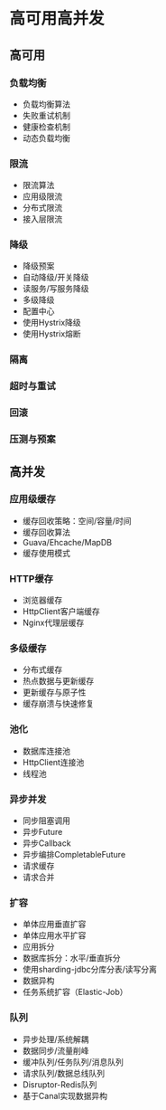# 高可用高并发
## 高可用
### 负载均衡
* 负载均衡算法
* 失败重试机制
* 健康检查机制
* 动态负载均衡
### 限流
* 限流算法
* 应用级限流
* 分布式限流
* 接入层限流
### 降级
* 降级预案
* 自动降级/开关降级
* 读服务/写服务降级
* 多级降级
* 配置中心
* 使用Hystrix降级
* 使用Hystrix熔断
### 隔离
### 超时与重试
### 回滚
### 压测与预案

## 高并发
### 应用级缓存
* 缓存回收策略：空间/容量/时间
* 缓存回收算法
* Guava/Ehcache/MapDB
* 缓存使用模式
### HTTP缓存
* 浏览器缓存
* HttpClient客户端缓存
* Nginx代理层缓存
### 多级缓存
* 分布式缓存
* 热点数据与更新缓存
* 更新缓存与原子性
* 缓存崩溃与快速修复
### 池化
* 数据库连接池
* HttpClient连接池
* 线程池
### 异步并发
* 同步阻塞调用
* 异步Future
* 异步Callback
* 异步编排CompletableFuture
* 请求缓存
* 请求合并
### 扩容
* 单体应用垂直扩容
* 单体应用水平扩容
* 应用拆分
* 数据库拆分：水平/垂直拆分
* 使用sharding-jdbc分库分表/读写分离
* 数据异构
* 任务系统扩容（Elastic-Job）
### 队列
* 异步处理/系统解耦
* 数据同步/流量削峰
* 缓冲队列/任务队列/消息队列
* 请求队列/数据总线队列
* Disruptor-Redis队列
* 基于Canal实现数据异构